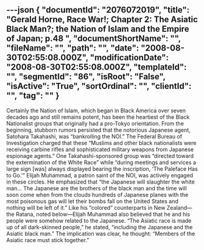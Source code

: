 ---json
{
  "documentId": "2076072019",
  "title": "Gerald Horne, Race War!; Chapter 2: The Asiatic Black Man?; the Nation of Islam and the Empire of Japan; p.48 ",
  "documentShortName": "",
  "fileName": "",
  "path": "",
  "date": "2008-08-30T02:55:08.000Z",
  "modificationDate": "2008-08-30T02:55:08.000Z",
  "templateId": "",
  "segmentId": "86",
  "isRoot": "False",
  "isActive": "True",
  "sortOrdinal": "",
  "clientId": "",
  "tag": ""
}
---

Certainly the Nation of Islam, which began in Black America over seven decades ago and still remains potent, has been the heartiest of the Black Nationalist groups that originally had a pro-Tokyo orientation. From the beginning, stubborn rumors persisted that the notorious Japanese agent, Satohara Takahashi, was “bankrolling the NOI.” The Federal Bureau of Investigation charged  that these “Muslims and other black nationalists were receiving carbine rifles and sophisticated military weapons from Japanese espionage agents.” One Takahashi-sponsored group was “directed toward the extermination of the White Race” while “during meetings and services a large sign [was] always displayed bearing the inscription, ‘The Paleface Has to Go.’” Elijah Muhammad, a patron saint of the NOI, was actively engaged in these circles. He emphasized that “the Japanese will slaughter the white man… The Japanese are the brothers of the black man and the time will soon come when from the clouds hundreds of Japanese planes with the most poisonous gas will let their bombs fall on the United States and nothing will be left of it.” Like his “colored” counterparts in New Zealand—the Ratana, noted below—Elijah Muhammad also believed that he and his people were somehow related to the Japanese. “The Asiatic race is made up of all dark-skinned people,” he stated, “including the Japanese and the Asiatic black man.” The implication was clear, he thought: “Members of the Asiatic race must stick together.”
